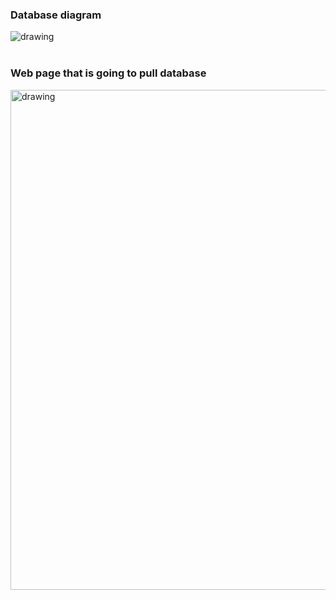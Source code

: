 

### Database diagram
<img src="https://github.com/milanzmitrovic/SQL/blob/b0cfe1e95933e41d37dc7b19590821adf2cb579f/udomi_ljubimca/profil_ljubimca/src/profil_ljubimca_schema.png" alt="drawing"/>

<br>
<br>


### Web page that is going to pull database
<img src="https://github.com/milanzmitrovic/SQL/blob/7cd1ca085e4efa4b33a0cfdfab6f9051150e23dc/udomi_ljubimca/profil_ljubimca/src/Screenshot%202021-05-12%20at%2021.39.00.png" alt="drawing" height=800px width=600px/>






